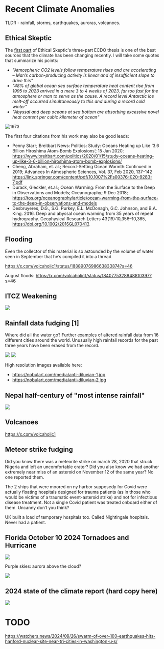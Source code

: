 # Recent Climate Anomalies

TLDR - rainfall, storms, earthquakes, auroras, volcanoes.

## Ethical Skeptic

The [first part](https://theethicalskeptic.com/2020/02/16/the-climate-change-alternative-we-ignore-to-our-peril/) of Ethical Skeptic's three-part ECDO thesis is one of the best sources that the climate has been changing recently. I will take some quotes that summarize his points:
- *"Atmospheric CO2 levels follow temperature rises and are accelerating – Man’s carbon-producing activity is linear and of insufficient slope to drive this"*
- *"48% of global ocean sea surface temperature heat content rise from 1995 to 2023 arrived in a mere 3 to 4 weeks of 2023, far too fast for the atmosphere or man to serve as the cause. A record level Antarctic ice melt-off occurred simultaneously to this and during a record cold winter"*
- *"Abyssal and deep oceans at sea bottom are absorbing excessive novel heat content per cubic kilometer of ocean"*

![1973](img/1973.jpg "ethical skeptic 1973 viz")

The first four citations from his work may also be good leads:
- Penny Starr; Breitbart News: Politics: Study: Oceans Heating up Like ‘3.6 Billion Hiroshima Atom-Bomb Explosions’; 15 Jan 2020; https://www.breitbart.com/politics/2020/01/15/study-oceans-heating-up-like-3-6-billion-hiroshima-atom-bomb-explosions/
- Cheng, Abraham, et. al.; Record-Setting Ocean Warmth Continued in 2019; Advances In Atmospheric Sciences, Vol. 37, Feb 2020, 137–142 https://link.springer.com/content/pdf/10.1007%2Fs00376-020-9283-7.pdf
- Durack, Gleckler, et.al.; Ocean Warming: From the Surface to the Deep in Observations and Models; Oceanography; 9 Dec 2018; https://tos.org/oceanography/article/ocean-warming-from-the-surface-to-the-deep-in-observations-and-models
- Desbruyeres, D.G., S.G. Purkey, E.L. McDonagh, G.C. Johnson, and B.A. King. 2016. Deep and abyssal ocean warming from 35 years of repeat hydrography. Geophysical Research Letters 43(19):10,356–10,365, https://doi.org/​10.1002/2016GL070413.

## Flooding

Even the collector of this material is so astounded by the volume of water seen in September that he’s compiled it into a thread. 

https://x.com/volcaholic1/status/1838907698663833874?s=46

August floods: https://x.com/volcaholic1/status/1840775328848810397?s=46

## ITCZ Weakening

![](img/ictz-wobbling.jpg)

## Rainfall data fudging [1]

Where did all the water go? Further examples of altered rainfall data from 16 different cities around the world. Unusually high rainfall records for the past three years have been erased from the record.

![](img/rainfall1.jpg)
![](img/rainfall2.jpg)

High resolution images available here:
- https://nobulart.com/media/anti-diluvian-1.jpg
- https://nobulart.com/media/anti-diluvian-2.jpg

## Nepal half-century of "most intense rainfall"

![](img/nepal.jpg)

## Volcanoes

https://x.com/volcaholic1

## Meteor strike fudging

Did you know there was a meteorite strike on march 28, 2020 that struck Nigeria and left an uncomfortable crater? Did you also know we had another extremely near miss of an asteroid on November 12 of the same year? No one reported them.

The 2 ships that were moored on ny harbor supposedy for Covid were actually floating hospitals designed for trauma patients (as in those who would be victims of a traumatic event-asteroid strike) and not for infectious disease treatment. Not a single Covid patient was treated onboard either of them. Uncanny don’t you think?

UK built a load of temporary hospitals too. Called Nightingale hospitals. Never had a patient.

## Florida October 10 2024 Tornadoes and Hurricane

![](img/florida-hurricane.png)

Purple skies: aurora above the cloud?

![](img/purple-skies.jpg)

## 2024 state of the climate report (hard copy here)

![](img/biae087.png)

# TODO

https://watchers.news/2024/09/26/swarm-of-over-100-earthquakes-hits-hanford-nuclear-site-near-tri-cities-in-washington-u-s/